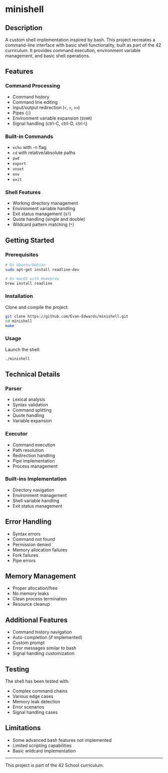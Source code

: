 # minishell

## Description
A custom shell implementation inspired by bash. This project recreates a command-line interface with basic shell functionality, built as part of the 42 curriculum. It provides command execution, environment variable management, and basic shell operations.

## Features

### Command Processing
- Command history
- Command line editing
- Input/output redirection (`<`, `>`, `>>`)
- Pipes (`|`)
- Environment variable expansion (`$VAR`)
- Signal handling (ctrl-C, ctrl-D, ctrl-\\)

### Built-in Commands
- `echo` with -n flag
- `cd` with relative/absolute paths
- `pwd`
- `export`
- `unset`
- `env`
- `exit`

### Shell Features
- Working directory management
- Environment variable handling
- Exit status management (`$?`)
- Quote handling (single and double)
- Wildcard pattern matching (`*`)

## Getting Started

### Prerequisites
```bash
# On Ubuntu/Debian
sudo apt-get install readline-dev

# On macOS with Homebrew
brew install readline
```

### Installation
Clone and compile the project:
```bash
git clone https://github.com/Evan-Edwards/minishell.git
cd minishell
make
```

### Usage
Launch the shell:
```bash
./minishell
```

## Technical Details

### Parser
- Lexical analysis
- Syntax validation
- Command splitting
- Quote handling
- Variable expansion

### Executor
- Command execution
- Path resolution
- Redirection handling
- Pipe implementation
- Process management

### Built-ins Implementation
- Directory navigation
- Environment management
- Shell variable handling
- Exit status management

## Error Handling
- Syntax errors
- Command not found
- Permission denied
- Memory allocation failures
- Fork failures
- Pipe errors

## Memory Management
- Proper allocation/free
- No memory leaks
- Clean process termination
- Resource cleanup

## Additional Features
- Command history navigation
- Auto-completion (if implemented)
- Custom prompt
- Error messages similar to bash
- Signal handling customization

## Testing
The shell has been tested with:
- Complex command chains
- Various edge cases
- Memory leak detection
- Error scenarios
- Signal handling cases

## Limitations
- Some advanced bash features not implemented
- Limited scripting capabilities
- Basic wildcard implementation

---
This project is part of the 42 School curriculum.